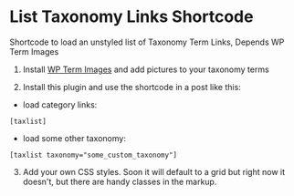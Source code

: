 # List Taxonomy Links Shortcode

Shortcode to load an unstyled list of Taxonomy Term Links, Depends WP Term Images 

1. Install [WP Term Images](https://wordpress.org/plugins/wp-term-images/) and add pictures to your taxonomy terms

2. Install this plugin and use the shortcode in a post like this: 

- load category links:
```
[taxlist]
```

- load some other taxonomy:
```
[taxlist taxonomy="some_custom_taxonomy"]
```

3. Add your own CSS styles.  Soon it will default to a grid but right now it doesn't, but there are handy classes in the markup. 
